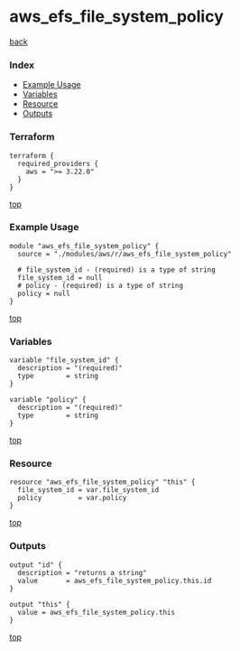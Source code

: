 # aws_efs_file_system_policy

[back](../aws.md)

### Index

- [Example Usage](#example-usage)
- [Variables](#variables)
- [Resource](#resource)
- [Outputs](#outputs)

### Terraform

```hcl
terraform {
  required_providers {
    aws = ">= 3.22.0"
  }
}
```

[top](#index)

### Example Usage

```hcl
module "aws_efs_file_system_policy" {
  source = "./modules/aws/r/aws_efs_file_system_policy"

  # file_system_id - (required) is a type of string
  file_system_id = null
  # policy - (required) is a type of string
  policy = null
}
```

[top](#index)

### Variables

```hcl
variable "file_system_id" {
  description = "(required)"
  type        = string
}

variable "policy" {
  description = "(required)"
  type        = string
}
```

[top](#index)

### Resource

```hcl
resource "aws_efs_file_system_policy" "this" {
  file_system_id = var.file_system_id
  policy         = var.policy
}
```

[top](#index)

### Outputs

```hcl
output "id" {
  description = "returns a string"
  value       = aws_efs_file_system_policy.this.id
}

output "this" {
  value = aws_efs_file_system_policy.this
}
```

[top](#index)